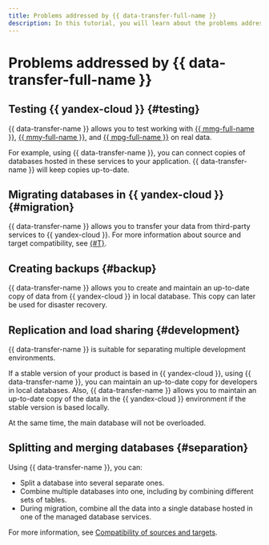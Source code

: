 ```yaml
---
title: Problems addressed by {{ data-transfer-full-name }}
description: In this tutorial, you will learn about the problems addressed by {{ data-transfer-full-name }}.
---
```


# Problems addressed by {{ data-transfer-full-name }}

## Testing {{ yandex-cloud }} {#testing}

{{ data-transfer-name }} allows you to test working with [{{ mmg-full-name }}](../../storedoc/), [{{ mmy-full-name }}](../../managed-mysql/), and [{{ mpg-full-name }}](../../managed-postgresql/) on real data.

For example, using {{ data-transfer-name }}, you can connect copies of databases hosted in these services to your application. {{ data-transfer-name }} will keep copies up-to-date.

## Migrating databases in {{ yandex-cloud }} {#migration}

{{ data-transfer-name }} allows you to transfer your data from third-party services to {{ yandex-cloud }}. For more information about source and target compatibility, see [{#T}](./index.md#connectivity-matrix).

## Creating backups {#backup}

{{ data-transfer-name }} allows you to create and maintain an up-to-date copy of data from {{ yandex-cloud }} in local database. This copy can later be used for disaster recovery.

## Replication and load sharing {#development}

{{ data-transfer-name }} is suitable for separating multiple development environments.

If a stable version of your product is based in {{ yandex-cloud }}, using {{ data-transfer-name }}, you can maintain an up-to-date copy for developers in local databases. Also, {{ data-transfer-name }} allows you to maintain an up-to-date copy of the data in the {{ yandex-cloud }} environment if the stable version is based locally.

At the same time, the main database will not be overloaded.

## Splitting and merging databases {#separation}

Using {{ data-transfer-name }}, you can:

* Split a database into several separate ones.
* Combine multiple databases into one, including by combining different sets of tables.
* During migration, combine all the data into a single database hosted in one of the managed database services.

For more information, see [Compatibility of sources and targets](./index.md#connectivity-matrix).

